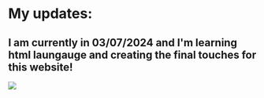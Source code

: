 <head>
<body>
<h1>
  My updates:
</h1>

<h2>
  I am currently in 03/07/2024 and I'm learning html laungauge and creating the final touches for this website!
</h2>
<img src="https://i.postimg.cc/mkgd4GkD/IMG-0490.avif"/>

